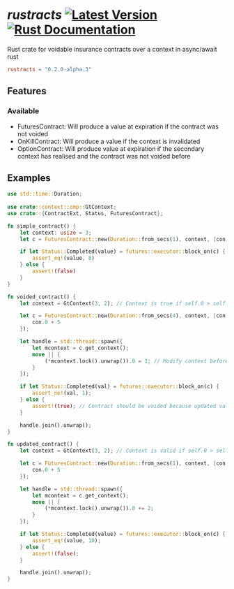 # *rustracts* [![Latest Version](https://img.shields.io/crates/v/rustracts.svg)](https://crates.io/crates/rustracts) [![Rust Documentation](https://docs.rs/rustracts/badge.svg)](https://docs.rs/rustracts)
Rust crate for voidable insurance contracts over a context in async/await rust

```toml
rustracts = "0.2.0-alpha.3"
```

## Features

### Available

- FuturesContract: Will produce a value at expiration if the contract was not voided
- OnKillContract: Will produce a value if the context is invalidated
- OptionContract: Will produce value at expiration if the secondary context has realised and the contract was not voided before

## Examples

```rust
use std::time::Duration;
    
use crate::context::cmp::GtContext;
use crate::{ContractExt, Status, FuturesContract};

fn simple_contract() {
	let context: usize = 3;
	let c = FuturesContract::new(Duration::from_secs(1), context, |con| -> usize { con + 5 });

	if let Status::Completed(value) = futures::executor::block_on(c) {
		assert_eq!(value, 8)
	} else {
		assert!(false)
	}
}

fn voided_contract() {
	let context = GtContext(3, 2); // Context is true if self.0 > self.1

	let c = FuturesContract::new(Duration::from_secs(4), context, |con| -> usize {
		con.0 + 5
	});

	let handle = std::thread::spawn({
		let mcontext = c.get_context();
		move || {
			(*mcontext.lock().unwrap()).0 = 1; // Modify context before contract ends
		}
	});

	if let Status::Completed(val) = futures::executor::block_on(c) {
		assert_ne!(val, 1);
	} else {
		assert!(true); // Contract should be voided because updated value is 1 which is < 2
	}

	handle.join().unwrap();
}

fn updated_contract() {
	let context = GtContext(3, 2); // Context is valid if self.0 > self.1

	let c = FuturesContract::new(Duration::from_secs(1), context, |con| -> usize {
		con.0 + 5
	});

	let handle = std::thread::spawn({
		let mcontext = c.get_context();
		move || {
			(*mcontext.lock().unwrap()).0 += 2;
		}
	});

	if let Status::Completed(value) = futures::executor::block_on(c) {
		assert_eq!(value, 10);
	} else {
		assert!(false);
	}

	handle.join().unwrap();
}
```
